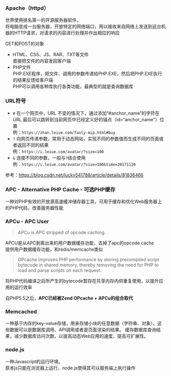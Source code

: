 ### Apache（httpd）
世界使用排名第一的开源服务器软件。  
将电脑变成一台服务器，开放特定的网络端口，用以接收来自网络上发送到这台机器的HTTP请求，对请求的内容进行处理并作出相应的响应  

GET和POST的对象  
- HTML、CSS、JS、RAR、TXT等文件  
  直接把文件的内容发回客户端  
- PHP文件  
  PHP.EXE程序，把文件、调用的参数传递给PHP.EXE，然后把PHP.EXE执行的结果反馈给客户端  
  PHP可以调用各种库执行各类功能，最典型的就是查询数据库  

### URL符号
- `#` 在一个网页中，URL 不变的情况下，通过添加“#anchor_name”的字符在 URL 最后可以跳转到当前网页中已经定义好的锚点（id=“anchor_name”）位置  
  例：`https://zhan.leiue.com/fanly-mip.html#buy`  
- `?` 向网页传递参数，常用于动态网站，实现不同的参数值而生成不同的页面或者返回不同的结果  
  例：`https://i.leiue.com/avatar/?size=100`  
- `&` 连接不同的参数，一般与`?`结合使用  
  例：`https://i.leiue.com/avatar/?size=100&time=20171120`  

参考：https://blog.csdn.net/lucky541788/article/details/81836466  

### APC - Alternative PHP Cache - 可选PHP缓存  
一种对PHP有效的开放源高速缓冲储存器工具，可用于缓存和优化Web服务器上的PHP代码，改善服务器性能  

### APCu - APC User
> APCu is APC stripped of opcode caching.

APCU是从APC剥离出来的用户数据缓存功能，去掉了apc的opcode cache    
提供用户数据缓存功能，和redis/memcache类似  

> OPcache improves PHP performance by storing precompiled script bytecode in shared memory, thereby removing the need for PHP to load and parse scripts on each request. 

将PHP代码编译之后所产生的bytecode暂存在共享内存内供重复使用，以提升应用的运行效率

自PHP5.5之后，**APC已经被Zend OPcache + APCu的组合取代**

### Memcached
一种基于内存的key-value存储，用来存储小块的任意数据（字符串、对象）。这些数据可以是数据库调用、API调用或者是页面渲染的结果。 
缓存数据库查询结果，减少数据库访问次数，以提高动态Web应用的速度、提高可扩展性。 

### node.js
一种Javascript的运行环境。  
原本js只能在浏览器上运行，node.js使得其可以服务端上执行操作

